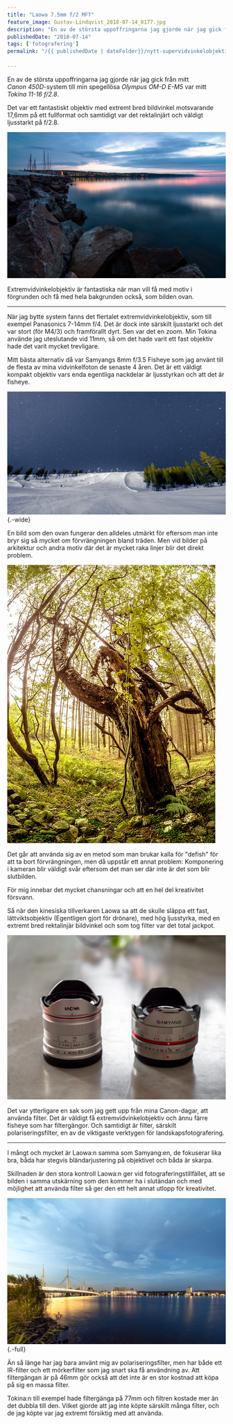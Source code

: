 ```yaml
---
title: "Laowa 7.5mm f/2 MFT"
feature_image: Gustav-Lindqvist_2018-07-14_0177.jpg
description: "En av de största uppoffringarna jag gjorde när jag gick från mitt Canon 450D system till min spegellösa Olympus OM-D E-M5 var mitt Tokina…"
publishedDate: "2018-07-14"
tags: ['fotografering']
permalink: "/{{ publishedDate | dateFolder}}/nytt-supervidvinkelobjektiv/index.html"

---
```


En av de största uppoffringarna jag gjorde när jag gick från mitt *Canon 450D*-system till min spegellösa *Olympus OM-D E-M5* var mitt *Tokina 11-16 f/2.8*.

Det var ett fantastiskt objektiv med extremt bred bildvinkel motsvarande 17,6mm på ett fullformat och samtidigt var det rektalinjärt och väldigt ljusstarkt på f/2.8.

![Piren i Jönköping med himlen speglad i vattenytan.](8818138516_d9263d5c7d_h.jpg "Foto med Canon 450D och Tokina 11-16 f/2.8")

Extremvidvinkelobjektiv är fantastiska när man vill få med motiv i förgrunden och få med hela bakgrunden också, som bilden ovan.

---

När jag bytte system fanns det flertalet extremvidvinkelobjektiv, som till exempel Panasonics 7-14mm f/4. Det är dock inte särskilt ljusstarkt och det var stort (för M4/3) och framförallt dyrt. Sen var det en zoom. Min Tokina använde jag uteslutande vid 11mm, så om det hade varit ett fast objektiv hade det varit mycket trevligare.

Mitt bästa alternativ då var Samyangs 8mm f/3.5 Fisheye som jag använt till de flesta av mina vidvinkelfoton de senaste 4 åren. Det är ett väldigt kompakt objektiv vars enda egentliga nackdelar är ljusstyrkan och att det är fisheye.

![En tom skidbacke med stjärnhimmeln ovanför](33026437062_024210f565_k.jpg "Fotograferat med Samyang 8mm f/3.5 Fisheye"){.-wide}

En bild som den ovan fungerar den alldeles utmärkt för eftersom man inte bryr sig så mycket om förvrängningen bland träden. Men vid bilder på arkitektur och andra motiv där det är mycket raka linjer blir det direkt problem.

![Ett träd i en skog. Bilden förvrängs mot kanterna](15119597789_a5a235f560_z.jpg "Bild som visarförvrängningen från Samyang 8mm f/3.5 Fisheye")

Det går att använda sig av en metod som man brukar kalla för "defish" för att ta bort förvrängningen, men då uppstår ett annat problem: Komponering i kameran blir väldigt svår eftersom det man ser där inte är det som blir slutbilden.

För mig innebar det mycket chansningar och att en hel del kreativitet försvann.

Så när den kinesiska tillverkaren Laowa sa att de skulle släppa ett fast, lättviktsobjektiv (Egentligen gjort för drönare), med hög ljusstyrka, med en extremt bred rektalinjär bildvinkel och som tog filter var det total jackpot.

![Två objektiv på ett grått bord.](Gustav-Lindqvist_2018-07-14_0175.jpg "Laowa 7.5mm f/2 MFT bredvid Samyang 8mm f/3.5 Fisheye")

Det var ytterligare en sak som jag gett upp från mina Canon-dagar, att använda filter. Det är väldigt få extremvidvinkelobjektiv och ännu färre fisheye som har filtergängor. Och samtidigt är filter, särskilt polariseringsfilter, en av de viktigaste verktygen för landskapsfotografering.

---

I mångt och mycket är Laowa:n samma som Samyang:en, de fokuserar lika bra, båda har stegvis bländarjustering på objektivet och båda är skarpa.

Skillnaden är den stora kontroll Laowa:n ger vid fotograferingstillfället, att se bilden i samma utskärning som den kommer ha i slutändan och med möjlighet att använda filter så ger den ett helt annat utlopp för kreativitet.

![Nattfoto över Munksjöbron och Spira](Gustav-Lindqvist_2018-07-06_1671.jpg "Nattfoto över Munksjöbron och Spira med Laowa 7.5mm f/2 MFT"){.-full}

Än så länge har jag bara använt mig av polariseringsfilter, men har både ett IR-filter och ett mörkerfilter som jag snart ska få användning av. Att filtergängan är på 46mm gör också att det inte är en stor kostnad att köpa på sig en massa filter.

Tokina:n till exempel hade filtergänga på 77mm och filtren kostade mer än det dubbla till den. Vilket gjorde att jag inte köpte särskilt många filter, och de jag köpte var jag extremt försiktig med att använda.
